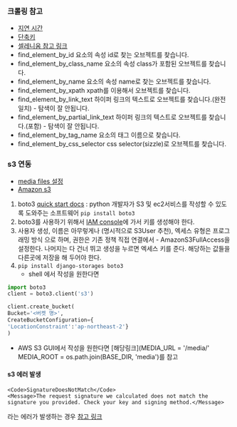 


### 크롤링 참고 
- [지연 시간](https://codechacha.com/ko/selenium-explicit-implicit-wait/)
- [단축키](https://tariat.tistory.com/656)
- [셀레니움 참고 링크](https://seyul.tistory.com/45)
- find_element_by_id 요소의 속성 id로 찾는 오브젝트를 찾습니다. 
- find_element_by_class_name 요소의 속성 class가 포함된 오브젝트를 찾습니다. 
- find_element_by_name 요소의 속성 name로 찾는 오브젝트를 찾습니다. 
- find_element_by_xpath xpath를 이용해서 오브젝트를 찾습니다. 
- find_element_by_link_text 하이퍼 링크의 텍스트로 오브젝트를 찾습니다.(완전 일치) - 탐색이 잘 안됩니다. 
- find_element_by_partial_link_text 하이퍼 링크의 텍스트로 오브젝트를 찾습니다.(포함) - 탐색이 잘 안됩니다. 
- find_element_by_tag_name 요소의 태그 이름으로 찾습니다. 
- find_element_by_css_selector css selector(sizzle)로 오브젝트를 찾습니다.

### s3 연동
- [media files 설정](https://wayhome25.github.io/django/2017/05/10/media-file/)
- [Amazon s3](https://django-storages.readthedocs.io/en/latest/backends/amazon-S3.html)

1. boto3 [quick start docs](https://boto3.amazonaws.com/v1/documentation/api/latest/guide/quickstart.html) : python 개발자가 S3 및 ec2서비스를 작성할 수 있도록 도와주는 소프트웨어 ```pip install boto3```
2. boto3를 사용하기 위해서 [IAM console](https://console.aws.amazon.com/iam/home?region=ap-northeast-2#/home)에 가서 키를 생성해야 한다.
3. 사용자 생성, 이름은 아무렇게나 (명시적으로 S3User 추천), 엑세스 유형은 프로그래밍 방식 으로 하며, 권한은 기존 정책 직접 연결에서 - AmazonS3FullAccess을 설정한다. 나머지는 다 건너 뛰고 생성을 누르면 엑세스 키를 준다. 해당하는 값들을 다른곳에 저장을 해 두어야 한다. 
4. ```pip install django-storages boto3```
	-	 shell 에서 작성을 원한다면  

```python
import boto3
client = boto3.client('s3')

client.create_bucket(
Bucket='<버켓 명>',
CreateBucketConfiguration={
'LocationConstraint':'ap-northeast-2'}
)
```

- AWS S3 GUI에서 작성을 원한다면 [해당링크](MEDIA_URL = '/media/'
MEDIA_ROOT = os.path.join(BASE_DIR, 'media')를 참고 



#### s3 에러 발생 
```
<Code>SignatureDoesNotMatch</Code>
<Message>The request signature we calculated does not match the signature you provided. Check your key and signing method.</Message>
```
라는 에러가 발생하는 경우 [참고 링크](https://lynlab.co.kr/blog/52)